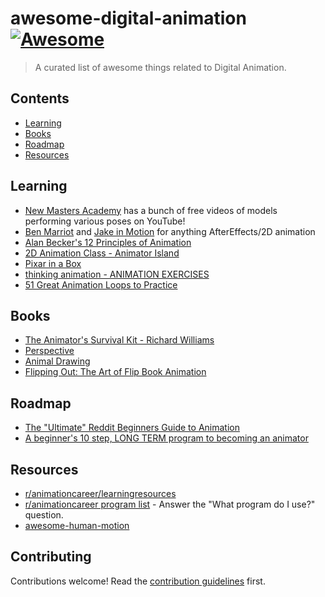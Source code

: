 # awesome-digital-animation [![Awesome](https://awesome.re/badge.svg)](https://awesome.re)

> A curated list of awesome things related to Digital Animation. 

## Contents
- [Learning](#learning)
- [Books](#books)
- [Roadmap](#roadmap)
- [Resources](#resources)

## Learning
- [New Masters Academy](https://youtu.be/mNNSwITdPIM) has a bunch of free videos of models performing various poses on YouTube!
- [Ben Marriot](https://youtube.com/@BenMarriott) and [Jake in Motion](https://youtube.com/@JakeInMotion) for anything AfterEffects/2D animation
- [Alan Becker's 12 Principles of Animation](https://www.youtube.com/watch?v=uDqjIdI4bF4) 
- [2D Animation Class - Animator Island](https://www.animatorisland.com/courses/2d-animation/lessons/best-way-to-learn-animation/)
- [Pixar in a Box](https://www.khanacademy.org/computing/pixar)
- [thinking animation - ANIMATION EXERCISES](https://thinkinganimation.com/animation-exercises/#1505507456395-3-0)
- [51 Great Animation Loops to Practice](https://www.animatorisland.com/51-great-animation-exercises-to-master/)

## Books
- [The Animator's Survival Kit - Richard Williams](https://www.amazon.com/Animators-Survival-Kit-Richard-Williams/dp/0571202284)
- [Perspective](https://www.amazon.com/Perspective-Drawing-Handbook-Dover-Instruction/dp/0486432084/)
- [Animal Drawing](https://www.amazon.com/Art-Animal-Drawing-Construction-Instruction/dp/0486274268/)
- [Flipping Out: The Art of Flip Book Animation](https://www.amazon.com/dp/1633220710/)

## Roadmap
- [The "Ultimate" Reddit Beginners Guide to Animation](https://reddit.com/r/animation/comments/1bn974s/the_ultimate_reddit_beginners_guide_to_animation/)
- [A beginner's 10 step, LONG TERM program to becoming an animator](https://reddit.com/r/animation/comments/zohznd/i_want_to_animate_but_i_cant_draw_a_beginners_10/)

## Resources
- [r/animationcareer/learningresources](https://www.reddit.com/r/animationcareer/wiki/index/resources/learningresources/)
- [r/animationcareer program list](https://www.reddit.com/r/animationcareer/wiki/index/resources/programs/) - Answer the "What program do I use?" question.
- [awesome-human-motion](https://github.com/derikon/awesome-human-motion)

## Contributing
Contributions welcome! Read the [contribution guidelines](contributing.md) first.
